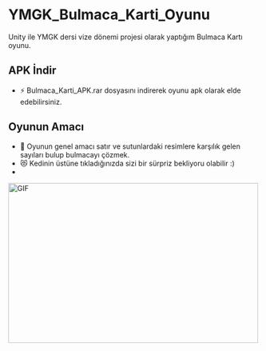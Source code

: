 # YMGK_Bulmaca_Karti_Oyunu
Unity ile YMGK dersi vize dönemi projesi olarak yaptığım Bulmaca Kartı oyunu.

## APK İndir
- ⚡ Bulmaca_Karti_APK.rar dosyasını indirerek oyunu apk olarak elde edebilirsiniz.

## Oyunun Amacı
- 🤔 Oyunun genel amacı satır ve sutunlardaki resimlere karşılık gelen sayıları bulup bulmacayı çözmek.
- 😻 Kedinin üstüne tıkladığınızda sizi bir sürpriz bekliyoru olabilir :)
- 
<img align="center" alt="GIF" src="" width="500" height="320" />

